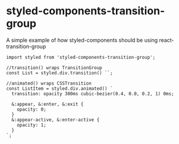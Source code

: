 # styled-components-transition-group
A simple example of how styled-components should be using react-transition-group

```
import styled from 'styled-components-transition-group';

//transition() wraps TransitionGroup
const List = styled.div.transition() ``;

//animated() wraps CSSTransition
const ListItem = styled.div.animated() `
  transition: opacity 300ms cubic-bezier(0.4, 0.0, 0.2, 1) 0ms;

  &:appear, &:enter, &:exit {
    opacity: 0;
  }
  &:appear-active, &:enter-active {
    opacity: 1;
  }
`;
```
